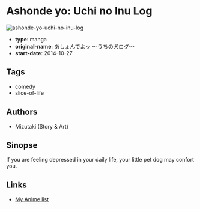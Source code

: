 # Ashonde yo: Uchi no Inu Log

![ashonde-yo-uchi-no-inu-log](https://cdn.myanimelist.net/images/manga/2/157549.jpg)

-   **type**: manga
-   **original-name**: あしょんでよッ ～うちの犬ログ～
-   **start-date**: 2014-10-27

## Tags

-   comedy
-   slice-of-life

## Authors

-   Mizutaki (Story & Art)

## Sinopse

If you are feeling depressed in your daily life, your little pet dog may confort you.

## Links

-   [My Anime list](https://myanimelist.net/manga/90037/Ashonde_yo__Uchi_no_Inu_Log)
